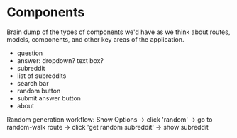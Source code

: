 # Components

Brain dump of the types of components we'd have as we think about routes, models, components, and other key areas of the application.

* question
* answer: dropdown? text box?
* subreddit
* list of subreddits
* search bar
* random button
* submit answer button
* about

Random generation workflow:
Show Options -> click 'random' -> go to random-walk route -> click 'get random subreddit' -> show subreddit

